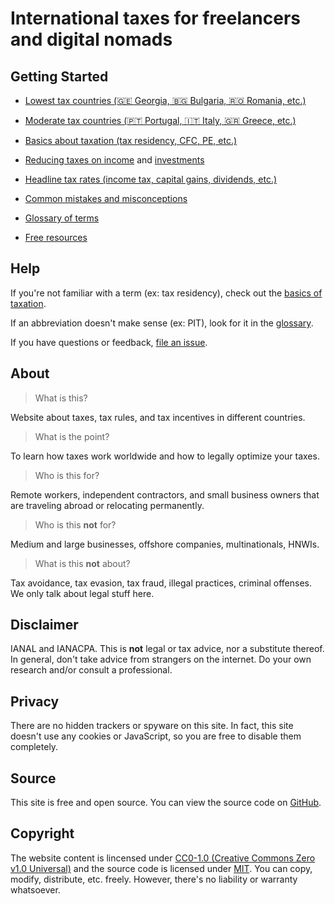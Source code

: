 # International taxes for freelancers and digital nomads

## Getting Started

- [Lowest tax countries (🇬🇪 Georgia, 🇧🇬 Bulgaria, 🇷🇴 Romania, etc.)](./lowest-tax-countries.md)

- [Moderate tax countries (🇵🇹 Portugal, 🇮🇹 Italy, 🇬🇷 Greece, etc.)](./moderate-tax-countries.md)

- [Basics about taxation (tax residency, CFC, PE, etc.)](./basics-of-taxation.md)

- [Reducing taxes on income](./tax-optimization-strategies.md) and [investments](./taxes-on-investments.md)

- [Headline tax rates (income tax, capital gains, dividends, etc.)](./headline-tax-rates.md)

- [Common mistakes and misconceptions](./common-mistakes.md)

- [Glossary of terms](./glossary.md)

- [Free resources](./resources.md)

## Help

If you're not familiar with a term (ex: tax residency), check out the [basics of taxation](./basics-of-taxation.md).

If an abbreviation doesn't make sense (ex: PIT), look for it in the [glossary](./glossary.md).

If you have questions or feedback, [file an issue](https://github.com/marilius12/taxes/issues).

## About

> What is this?

Website about taxes, tax rules, and tax incentives in different countries.

> What is the point?

To learn how taxes work worldwide and how to legally optimize your taxes.

> Who is this for?

Remote workers, independent contractors, and small business owners that are traveling abroad or relocating permanently.

> Who is this **not** for?

Medium and large businesses, offshore companies, multinationals, HNWIs.

> What is this **not** about?

Tax avoidance, tax evasion, tax fraud, illegal practices, criminal offenses. We only talk about legal stuff here.

## Disclaimer

IANAL and IANACPA. This is **not** legal or tax advice, nor a substitute thereof. In general, don't take advice from strangers on the internet. Do your own research and/or consult a professional.

## Privacy

There are no hidden trackers or spyware on this site. In fact, this site doesn't use any cookies or JavaScript, so you are free to disable them completely.

## Source

This site is free and open source. You can view the source code on [GitHub](https://github.com/marilius12/taxes).

## Copyright

The website content is lincensed under [CC0-1.0 (Creative Commons Zero v1.0 Universal)](https://creativecommons.org/publicdomain/zero/1.0/) and the source code is licensed under [MIT](https://opensource.org/licenses/mit-license.php). You can copy, modify, distribute, etc. freely. However, there's no liability or warranty whatsoever.
